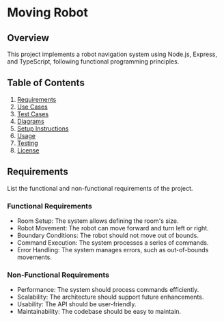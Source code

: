 # Moving Robot

## Overview

This project implements a robot navigation system using Node.js, Express, and TypeScript, following functional programming principles.

## Table of Contents

1. [Requirements](#requirements)
2. [Use Cases](#use-cases)
3. [Test Cases](#test-cases)
4. [Diagrams](#diagrams)
5. [Setup Instructions](#setup-instructions)
6. [Usage](#usage)
7. [Testing](#testing)
8. [License](#license)

## Requirements

List the functional and non-functional requirements of the project.

### Functional Requirements

- Room Setup: The system allows defining the room's size.
- Robot Movement: The robot can move forward and turn left or right.
- Boundary Conditions: The robot should not move out of bounds.
- Command Execution: The system processes a series of commands.
- Error Handling: The system manages errors, such as out-of-bounds movements.

### Non-Functional Requirements

- Performance: The system should process commands efficiently.
- Scalability: The architecture should support future enhancements.
- Usability: The API should be user-friendly.
- Maintainability: The codebase should be easy to maintain.
